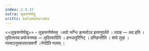 ```yaml
---
index: 2.4.37
sutra: लुङ्सनोर्घसॢ
vritti: balamanorama
---
```


<<लुङ्सनोर्घसॢ>> - लुङ्सनोर्घस्लृ ।अदो जग्धिः इत्यतोऽद इत्यनुवर्तते । तदाह — अद इति । लृदित्त्वस्य प्रयोजनमाह —  लृदित्त्वादिति । हनधातुरिनिट् । प्रणिहन्तीति । शपो लुक् । नस्याऽनुस्वारपरसवर्णौ ।नेर्गदे॑ति णत्वम् । 